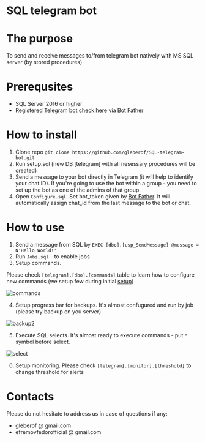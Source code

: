 # SQL telegram bot

# The purpose
To send and receive messages to/from telegram bot natively with MS SQL server (by stored procedures)

# Prerequsites
* SQL Server 2016 or higher
* Registered Telegram bot [check here](https://docs.microsoft.com/en-us/azure/bot-service/bot-service-channel-connect-telegram?view=azure-bot-service-4.0) via [Bot Father](https://telegram.me/botfather)


# How to install
1. Clone repo ```git clone https://github.com/gleberof/SQL-telegram-bot.git```
2. Run setup.sql (new DB \[telegram\] with all nesessary procedures will be created)
3. Send a message to your bot directly in Telegram (it will help to identify your chat ID). If you're going to use the bot within a group - you need to set up the bot as one of the admins of that group.
4. Open ```Configure.sql```. Set bot_token given by [Bot Father](https://telegram.me/botfather). It will automatically assign chat_id from the last message to the bot or chat.


# How to use
1. Send a message from SQL by ```EXEC [dbo].[usp_SendMessage] @message = N'Hello World!'```
2. Run ```Jobs.sql``` - to enable jobs 
3. Setup commands. 

Please check ```[telegram].[dbo].[commands]``` table to learn how to configure new commands (we setup few during initial [setup](#how-to-install))

![commands](https://github.com/gleberof/SQL-telagram-bot/blob/main/images/command.gif?raw=true)

4. Setup progress bar for backups. It's almost confugured and run by job (please try backup on you server)

![backup2](https://github.com/gleberof/SQL-telagram-bot/blob/main/images/backup2.gif?raw=true)

5. Execute SQL selects. It's almost ready to execute commands - put ```*``` symbol before select.

![select](https://github.com/gleberof/SQL-telagram-bot/blob/main/images/select.gif?raw=true)

6. Setup monitoring. Please check ```[telegram].[monitor].[threshold]``` to change threshold for alerts

# Contacts
Please do not hesitate to address us in case of questions if any: 
* gleberof @ gmail.com
* efremovfedorofficial @ gmail.com
